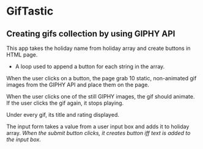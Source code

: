 # GifTastic

## Creating gifs collection by using GIPHY API

This app takes the holiday name from holiday array and create buttons in HTML page.
* A loop used to append a button for each string in the array.
   
When the user clicks on a button, the page grab 10 static, non-animated gif images from the GIPHY API and place them on the page.

When the user clicks one of the still GIPHY images, the gif should animate. If the user clicks the gif again, it stops playing.

Under every gif, its title and rating displayed.
   
The input form takes a value from a user input box and adds it to holiday array.
 _When the submit button clicks, it creates button iff text is added to the input box._
 



